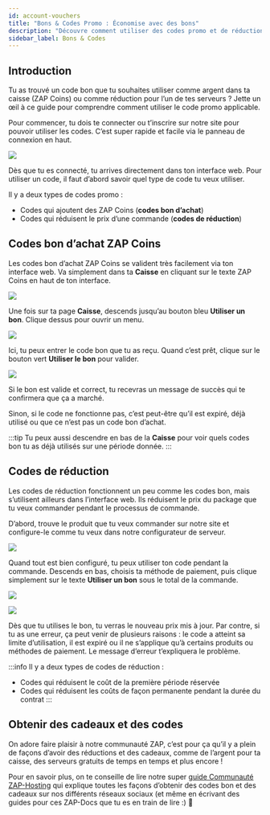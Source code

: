 ```yaml
---
id: account-vouchers
title: "Bons & Codes Promo : Économise avec des bons"
description: "Découvre comment utiliser des codes promo et de réduction pour ajouter des ZAP Coins ou économiser sur tes commandes de serveurs → En savoir plus maintenant"
sidebar_label: Bons & Codes
---
```


## Introduction
Tu as trouvé un code bon que tu souhaites utiliser comme argent dans ta caisse (ZAP Coins) ou comme réduction pour l’un de tes serveurs ? Jette un œil à ce guide pour comprendre comment utiliser le code promo applicable.

Pour commencer, tu dois te connecter ou t’inscrire sur notre site pour pouvoir utiliser les codes. C’est super rapide et facile via le panneau de connexion en haut.

![](https://github.com/zaphosting/docs/assets/42719082/f81bcb46-2129-47c9-ab98-90b746e01fd0)

Dès que tu es connecté, tu arrives directement dans ton interface web. Pour utiliser un code, il faut d’abord savoir quel type de code tu veux utiliser.

Il y a deux types de codes promo :
- Codes qui ajoutent des ZAP Coins (**codes bon d’achat**)
- Codes qui réduisent le prix d’une commande (**codes de réduction**)

## Codes bon d’achat ZAP Coins
Les codes bon d’achat ZAP Coins se valident très facilement via ton interface web. Va simplement dans ta **Caisse** en cliquant sur le texte ZAP Coins en haut de ton interface.

![](https://github.com/zaphosting/docs/assets/42719082/e436f9d9-ad85-482a-90fa-03fe6cd6836e)

Une fois sur ta page **Caisse**, descends jusqu’au bouton bleu **Utiliser un bon**. Clique dessus pour ouvrir un menu.

![](https://github.com/zaphosting/docs/assets/42719082/cee125ff-06b1-460b-a4d9-8c71157c50c4)

Ici, tu peux entrer le code bon que tu as reçu. Quand c’est prêt, clique sur le bouton vert **Utiliser le bon** pour valider.

![](https://github.com/zaphosting/docs/assets/42719082/0daa73de-00a6-4079-9e93-c12d9df8f222)

Si le bon est valide et correct, tu recevras un message de succès qui te confirmera que ça a marché.

Sinon, si le code ne fonctionne pas, c’est peut-être qu’il est expiré, déjà utilisé ou que ce n’est pas un code bon d’achat.

:::tip
Tu peux aussi descendre en bas de la **Caisse** pour voir quels codes bon tu as déjà utilisés sur une période donnée.
:::

## Codes de réduction
Les codes de réduction fonctionnent un peu comme les codes bon, mais s’utilisent ailleurs dans l’interface web. Ils réduisent le prix du package que tu veux commander pendant le processus de commande.

D’abord, trouve le produit que tu veux commander sur notre site et configure-le comme tu veux dans notre configurateur de serveur.

![](https://github.com/zaphosting/docs/assets/42719082/93fce0a9-1ff6-4878-9625-6581361324ef)

Quand tout est bien configuré, tu peux utiliser ton code pendant la commande. Descends en bas, choisis ta méthode de paiement, puis clique simplement sur le texte **Utiliser un bon** sous le total de la commande.

![](https://github.com/zaphosting/docs/assets/42719082/8e27371d-a9db-4dae-bc52-6861fcbc5598)

![](https://github.com/zaphosting/docs/assets/42719082/6502ef6a-16bf-4066-a25d-58d312caa0f1)

Dès que tu utilises le bon, tu verras le nouveau prix mis à jour. Par contre, si tu as une erreur, ça peut venir de plusieurs raisons : le code a atteint sa limite d’utilisation, il est expiré ou il ne s’applique qu’à certains produits ou méthodes de paiement. Le message d’erreur t’expliquera le problème.

:::info
Il y a deux types de codes de réduction : 
- Codes qui réduisent le coût de la première période réservée
- Codes qui réduisent les coûts de façon permanente pendant la durée du contrat
:::

## Obtenir des cadeaux et des codes
On adore faire plaisir à notre communauté ZAP, c’est pour ça qu’il y a plein de façons d’avoir des réductions et des cadeaux, comme de l’argent pour ta caisse, des serveurs gratuits de temps en temps et plus encore !

Pour en savoir plus, on te conseille de lire notre super [guide Communauté ZAP-Hosting](community-info.md) qui explique toutes les façons d’obtenir des codes bon et des cadeaux sur nos différents réseaux sociaux (et même en écrivant des guides pour ces ZAP-Docs que tu es en train de lire :) 💚
